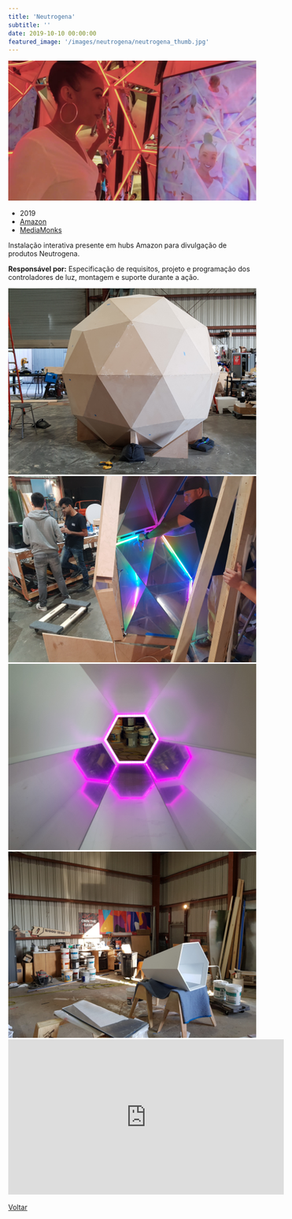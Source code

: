 ```yaml
---
title: 'Neutrogena'
subtitle: ''
date: 2019-10-10 00:00:00
featured_image: '/images/neutrogena/neutrogena_thumb.jpg'
---
```


![](/images/neutrogena/neutrogena_01.jpg)

* 2019
* [Amazon](https://www.amazon.com/)
* [MediaMonks](https://www.mediamonks.com/)

Instalação interativa presente em hubs Amazon para divulgação de produtos Neutrogena.

**Responsável por:** Especificação de requisitos, projeto e programação dos controladores de luz, montagem e suporte durante a ação.

<div class="gallery" data-columns="2">
	<img src="/images/neutrogena/neutrogena_03.jpg">
	<img src="/images/neutrogena/neutrogena_04.jpg">
	<img src="/images/neutrogena/neutrogena_05.jpg">
	<img src="/images/neutrogena/neutrogena_06.jpg">
</div>

<iframe width="560" height="315" src="https://www.youtube.com/embed/nXmhAg4DC6U?start=498" frameborder="0" allow="accelerometer; autoplay; clipboard-write; encrypted-media; gyroscope; picture-in-picture" allowfullscreen></iframe>

<a href='/' class="button button--large">Voltar</a>
